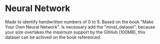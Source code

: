 # Neural Network

Made to identify handwritten numbers of 0 to 9. Based on the book "Make Your Own Neural Network". Is necessary add the "mnist_dataset", because your size overtakes the maximum support by the GitHub (100MB), this dataset can be achived on the book referenced.

